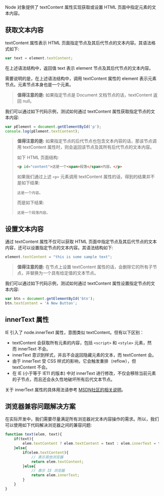 Node 对象提供了 textContent 属性实现获取或设置 HTML 页面中指定元素的文本内容。

## 获取文本内容

textContent 属性表示 HTML 页面指定节点及其后代节点的文本内容。其语法格式如下:

```javascript
var text = element.textContent;
```

在上述语法结构中，返回值 text 表示 element 节点及其后代节点的文本内容。

需要说明的是，在上述语法结构中，调用 textContent 属性的 element 表示元素节点。元素节点本身也是一个元素。

> **值得注意的是:** 如果指定节点是 Document 文档节点的话，textContent 返回 null。

我们可以通过如下代码示例，测试如何通过 textContent 属性获取指定节点的文本内容:

```javascript
var pElement = document.getElementById('p');console.log(pElement.textContent);
```

> **值得注意的是:** 如果指定节点的后代节点也包含文本内容的话，那该节点调用 textContent 属性时，则会返回该节点及其所有后代节点的文本内容。
> 
> 如下 HTML 页面结构:
> 
> ```html
> <p id="content">这是一个<span>段落</span>内容。</p>
> ```
> 
> 如果我们通过上述 `<p>` 元素调用 textContent 属性的话，得到的结果并不是如下结果:
> 
> ```
> 这是一个内容。
> ```
> 
> 而是如下结果:
> 
> ```
> 这是一个段落内容。
> ```

## 设置文本内容通过 textContent 属性不仅可以获取 HTML 页面中指定节点及其后代节点的文本内容，还可以设置指定节点的文本内容。其语法结构如下:

```javascript
element.textContent = "this is some sample text";
```

> **值得注意的是:** 在节点上设置 textContent 属性的话，会删除它的所有子节点，并替换为一个具有给定值的文本节点。

我们可以通过如下代码示例，测试如何通过 textContent 属性设置指定节点的文本内容:

```javascript
var btn = document.getElementById('btn');btn.textContent = 'A New Button';
```

## innerText 属性

IE 引入了 node.innerText 属性，意图类似 textContent。但有以下区别：- textContent 会获取所有元素的内容，包括 `<script>` 和 `<style>` 元素，然而 innerText 不会。- innerText 意识到样式，并且不会返回隐藏元素的文本，而 textContent 会。- 由于 innerText 受 CSS 样式的影响，它会触发重排（reflow），但 textContent 不会。- 在 IE (小于等于 IE11 的版本) 中对 innerText 进行修改，不仅会移除当前元素的子节点，而且还会永久性地破坏所有后代文本节点。

关于 innerText 属性的具体用法请参考 [MSDN社区的相关说明](https://msdn.microsoft.com/en-us/library/ms533899(v=vs.85).aspx)。

## 浏览器兼容问题解决方案在实际开发中，我们需要尽量满足所有浏览器对文本内容操作的需求。所以，我们可以使用如下代码解决浏览器之间的兼容问题:

```javascript
function text(elem, text){    if(text){        elem.textContent ? elem.textContent = text : elem.innerText = text;    }else{        if(elem.textContent){            // 表示其他浏览器            return elem.textContent;        }else{            // 表示 IE 浏览器            return elem.innerText;        }    }}
```

